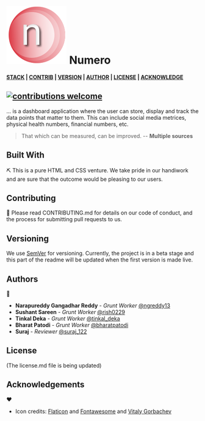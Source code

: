 # ![Teen Anaar Icon](assets/images/logo.svg "Numero icon") Numero

**[STACK][s] | [CONTRIB][c] | [VERSION][v] | [AUTHOR][a] | [LICENSE][l] | [ACKNOWLEDGE][ack]**

## [![contributions welcome](https://img.shields.io/badge/contributions-welcome-brightgreen.svg?style=flat)](https://github.com/altcampus/numero/issues)

... is a dashboard application where the user can store, display and track the data points that matter to them. This can include social media metrices, physical health numbers, financial numbers, etc.

> That which can be measured, can be improved. -- **Multiple sources**

## Built With

[s]: #built-with "S/w stack"

⛏️ This is a pure HTML and CSS venture. We take pride in our handiwork and are sure that the outcome would be pleasing to our users.

## Contributing

[c]: #Contributing "Guidelines for contribution"

🎅
Please read CONTRIBUTING.md for details on our code of conduct, and the process for submitting pull requests to us.

## Versioning

[v]: #versioning "Maintaining the different versions"

We use [SemVer](http://semver.org/) for versioning. Currently, the project is in a beta stage and this part of the readme will be updated when the first version is made live.

## Authors

[a]: #Authors "All the authors"

🦹

- **Narapureddy Gangadhar Reddy** - _Grunt Worker_ [@ngreddy13](https://twitter.com/NGReddy13)
- **Sushant Sareen** - _Grunt Worker_ [@rish0229](https://twitter.com/@rish0229)
- **Tinkal Deka** - _Grunt Worker_ [@tinkal_deka](https://twitter.com/tinkal_deka)
- **Bharat Patodi** - _Grunt Worker_ [@bharatpatodi](https://twitter.com/@bharatpatodi)
- **Suraj** - _Reviewer_ [@suraj_122](https://twitter.com/@suraj_122)

## License

[l]: #license "License type"

(The license.md file is being updated)

## Acknowledgements

[ack]: #acknowledgements "Inspirations, and code gifts"

❤️

- Icon credits: [Flaticon](https://www.flaticon.com/) and [Fontawesome](https://fontawesome.com/) and [Vitaly Gorbachev](https://www.flaticon.com/authors/vitaly-gorbachev)
<!-- Image credits: [Undraw](https://www.undraw.com) -->
